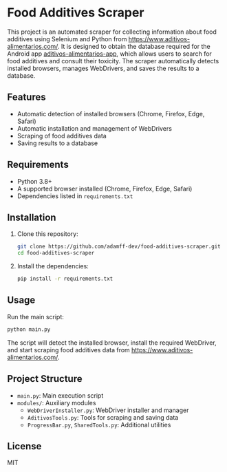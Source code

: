 # Food Additives Scraper

This project is an automated scraper for collecting information about food additives using Selenium and Python from https://www.aditivos-alimentarios.com/. It is designed to obtain the database required for the Android app [aditivos-alimentarios-app](https://github.com/adamff-dev/aditivos-alimentarios-app), which allows users to search for food additives and consult their toxicity. The scraper automatically detects installed browsers, manages WebDrivers, and saves the results to a database.

## Features
- Automatic detection of installed browsers (Chrome, Firefox, Edge, Safari)
- Automatic installation and management of WebDrivers
- Scraping of food additives data
- Saving results to a database

## Requirements
- Python 3.8+
- A supported browser installed (Chrome, Firefox, Edge, Safari)
- Dependencies listed in `requirements.txt`

## Installation
1. Clone this repository:
   ```sh
   git clone https://github.com/adamff-dev/food-additives-scraper.git
   cd food-additives-scraper
   ```
2. Install the dependencies:
   ```sh
   pip install -r requirements.txt
   ```

## Usage
Run the main script:
```sh
python main.py
```
The script will detect the installed browser, install the required WebDriver, and start scraping food additives data from https://www.aditivos-alimentarios.com/.

## Project Structure
- `main.py`: Main execution script
- `modules/`: Auxiliary modules
  - `WebDriverInstaller.py`: WebDriver installer and manager
  - `AditivosTools.py`: Tools for scraping and saving data
  - `ProgressBar.py`, `SharedTools.py`: Additional utilities

## License
MIT
